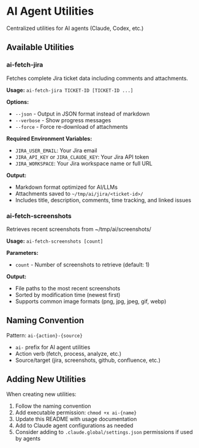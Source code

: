 # AI Agent Utilities

Centralized utilities for AI agents (Claude, Codex, etc.)

## Available Utilities

### ai-fetch-jira
Fetches complete Jira ticket data including comments and attachments.

**Usage:** `ai-fetch-jira TICKET-ID [TICKET-ID ...]`

**Options:**
- `--json` - Output in JSON format instead of markdown
- `--verbose` - Show progress messages
- `--force` - Force re-download of attachments

**Required Environment Variables:**
- `JIRA_USER_EMAIL`: Your Jira email
- `JIRA_API_KEY` or `JIRA_CLAUDE_KEY`: Your Jira API token
- `JIRA_WORKSPACE`: Your Jira workspace name or full URL

**Output:**
- Markdown format optimized for AI/LLMs
- Attachments saved to `~/tmp/ai/jira/<ticket-id>/`
- Includes title, description, comments, time tracking, and linked issues

### ai-fetch-screenshots
Retrieves recent screenshots from ~/tmp/ai/screenshots/

**Usage:** `ai-fetch-screenshots [count]`

**Parameters:**
- `count` - Number of screenshots to retrieve (default: 1)

**Output:**
- File paths to the most recent screenshots
- Sorted by modification time (newest first)
- Supports common image formats (png, jpg, jpeg, gif, webp)

## Naming Convention

Pattern: `ai-{action}-{source}`

- `ai-` prefix for AI agent utilities
- Action verb (fetch, process, analyze, etc.)
- Source/target (jira, screenshots, github, confluence, etc.)

## Adding New Utilities

When creating new utilities:

1. Follow the naming convention
2. Add executable permission: `chmod +x ai-{name}`
3. Update this README with usage documentation
4. Add to Claude agent configurations as needed
5. Consider adding to `.claude.global/settings.json` permissions if used by agents